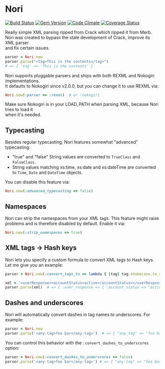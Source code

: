Nori
====

[![Build Status](https://secure.travis-ci.org/savonrb/nori.svg?branch=master)](http://travis-ci.org/savonrb/nori)
[![Gem Version](https://badge.fury.io/rb/nori.svg)](http://badge.fury.io/rb/nori)
[![Code Climate](https://codeclimate.com/github/savonrb/nori.svg)](https://codeclimate.com/github/savonrb/nori)
[![Coverage Status](https://coveralls.io/repos/savonrb/nori/badge.svg?branch=master)](https://coveralls.io/r/savonrb/nori)


Really simple XML parsing ripped from Crack which ripped it from Merb.  
Nori was created to bypass the stale development of Crack, improve its XML parser  
and fix certain issues.

``` ruby
parser = Nori.new
parser.parse("<tag>This is the contents</tag>")
# => { 'tag' => 'This is the contents' }
```

Nori supports pluggable parsers and ships with both REXML and Nokogiri implementations.  
It defaults to Nokogiri since v2.0.0, but you can change it to use REXML via:

``` ruby
Nori.new(:parser => :rexml)  # or :nokogiri
```

Make sure Nokogiri is in your LOAD_PATH when parsing XML, because Nori tries to load it  
when it's needed.


Typecasting
-----------

Besides regular typecasting, Nori features somewhat "advanced" typecasting:

* "true" and "false" String values are converted to `TrueClass` and `FalseClass`.
* String values matching xs:time, xs:date and xs:dateTime are converted
  to `Time`, `Date` and `DateTime` objects.

You can disable this feature via:

``` ruby
Nori.new(:advanced_typecasting => false)
```


Namespaces
----------

Nori can strip the namespaces from your XML tags. This feature might raise  
problems and is therefore disabled by default. Enable it via:

``` ruby
Nori.new(:strip_namespaces => true)
```


XML tags -> Hash keys
---------------------

Nori lets you specify a custom formula to convert XML tags to Hash keys.  
Let me give you an example:

``` ruby
parser = Nori.new(:convert_tags_to => lambda { |tag| tag.snakecase.to_sym })

xml = '<userResponse><accountStatus>active</accountStatus></userResponse>'
parser.parse(xml)  # => { :user_response => { :account_status => "active" }
```

Dashes and underscores
----------------------

Nori will automatically convert dashes in tag names to underscores.
For example:

```ruby
parser = Nori.new
parser.parse('<any-tag>foo bar</any-tag>')  # => { "any_tag" => "foo bar" }
```

You can control this behavior with the `:convert_dashes_to_underscores` option:

```ruby
parser = Nori.new(:convert_dashes_to_underscores => false)
parser.parse('<any-tag>foo bar</any-tag>') # => { "any-tag" => "foo bar" }
```
